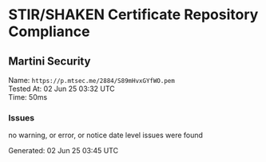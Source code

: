 # STIR/SHAKEN Certificate Repository Compliance

## Martini Security

Name: `https://p.mtsec.me/2884/S89mHvxGYfWO.pem`\
Tested At: 02 Jun 25 03:32 UTC\
Time: 50ms

### Issues

no warning, or error, or notice date level issues were found

Generated: 02 Jun 25 03:45 UTC